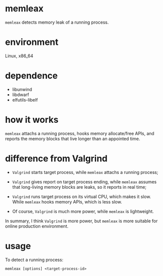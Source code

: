 # memleax

`memleax` detects memory leak of a running process.


# environment

Linux, x86_64


# dependence

* libunwind
* libdwarf
* elfutils-libelf


# how it works

`memleax` attachs a running process, hooks memory allocate/free APIs,
and reports the memory blocks that live longer than an appointed
time.


# difference from Valgrind

* `Valgrind` starts target process, while `memleax` attachs a running process;

* `Valgrind` gives report on target process ending, while `memleax` assumes
that long-living memory blocks are leaks, so it reports in real time;

* `Valgrind` runs target process on its virtual CPU, which makes it slow.
While `memleax` hooks memory APIs, which is less slow.

* Of course, `Valgrind` is much more power, while `memleax` is lightweight.

In summary, I think `Valgrind` is more power, but `memleax` is more suitable
for online production environment.


# usage

To detect a running process:

    memleax [options] <target-process-id>
